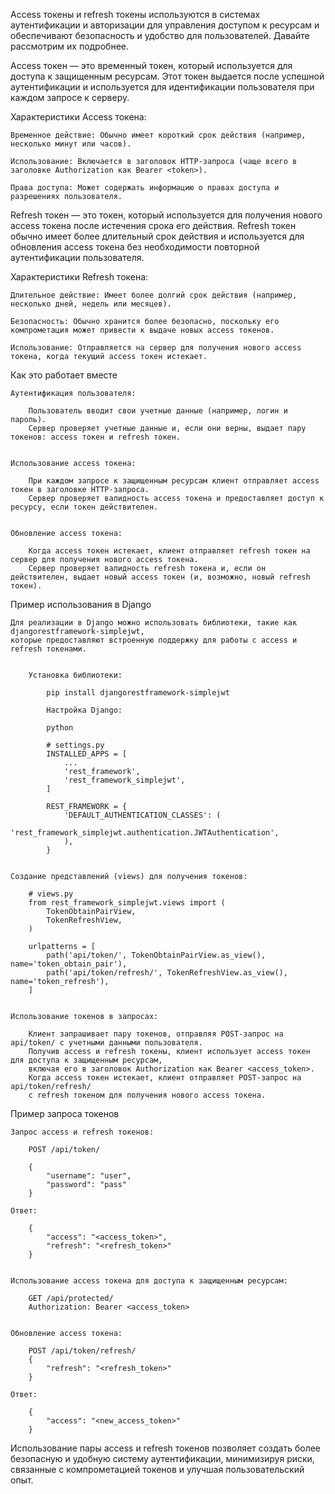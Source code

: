 
Access токены и refresh токены используются в системах аутентификации и авторизации для управления доступом к ресурсам
и обеспечивают безопасность и удобство для пользователей. Давайте рассмотрим их подробнее.


Access токен — это временный токен, который используется для доступа к защищенным ресурсам.
Этот токен выдается после успешной аутентификации и используется для идентификации пользователя при каждом запросе к серверу.


Характеристики Access токена:

    Временное действие: Обычно имеет короткий срок действия (например, несколько минут или часов).

    Использование: Включается в заголовок HTTP-запроса (чаще всего в заголовке Authorization как Bearer <token>).

    Права доступа: Может содержать информацию о правах доступа и разрешениях пользователя.



Refresh токен — это токен, который используется для получения нового access токена после истечения срока его действия.
Refresh токен обычно имеет более длительный срок действия и используется для обновления access токена
без необходимости повторной аутентификации пользователя.


Характеристики Refresh токена:

    Длительное действие: Имеет более долгий срок действия (например, несколько дней, недель или месяцев).

    Безопасность: Обычно хранится более безопасно, поскольку его компрометация может привести к выдаче новых access токенов.

    Использование: Отправляется на сервер для получения нового access токена, когда текущий access токен истекает.



Как это работает вместе

    Аутентификация пользователя:

        Пользователь вводит свои учетные данные (например, логин и пароль).
        Сервер проверяет учетные данные и, если они верны, выдает пару токенов: access токен и refresh токен.


    Использование access токена:

        При каждом запросе к защищенным ресурсам клиент отправляет access токен в заголовке HTTP-запроса.
        Сервер проверяет валидность access токена и предоставляет доступ к ресурсу, если токен действителен.


    Обновление access токена:

        Когда access токен истекает, клиент отправляет refresh токен на сервер для получения нового access токена.
        Сервер проверяет валидность refresh токена и, если он действителен, выдает новый access токен (и, возможно, новый refresh токен).



Пример использования в Django

    Для реализации в Django можно использовать библиотеки, такие как djangorestframework-simplejwt,
    которые предоставляют встроенную поддержку для работы с access и refresh токенами.


        Установка библиотеки:

            pip install djangorestframework-simplejwt

            Настройка Django:

            python

            # settings.py
            INSTALLED_APPS = [
                ...
                'rest_framework',
                'rest_framework_simplejwt',
            ]

            REST_FRAMEWORK = {
                'DEFAULT_AUTHENTICATION_CLASSES': (
                    'rest_framework_simplejwt.authentication.JWTAuthentication',
                ),
            }


    Создание представлений (views) для получения токенов:

        # views.py
        from rest_framework_simplejwt.views import (
            TokenObtainPairView,
            TokenRefreshView,
        )

        urlpatterns = [
            path('api/token/', TokenObtainPairView.as_view(), name='token_obtain_pair'),
            path('api/token/refresh/', TokenRefreshView.as_view(), name='token_refresh'),
        ]


    Использование токенов в запросах:

        Клиент запрашивает пару токенов, отправляя POST-запрос на api/token/ с учетными данными пользователя.
        Получив access и refresh токены, клиент использует access токен для доступа к защищенным ресурсам, 
        включая его в заголовок Authorization как Bearer <access_token>.
        Когда access токен истекает, клиент отправляет POST-запрос на api/token/refresh/ 
        с refresh токеном для получения нового access токена.


Пример запроса токенов

    Запрос access и refresh токенов:
        
        POST /api/token/
        
        {
            "username": "user",
            "password": "pass"
        }
        
    Ответ:
        
        {
            "access": "<access_token>",
            "refresh": "<refresh_token>"
        }


    Использование access токена для доступа к защищенным ресурсам:
        
        GET /api/protected/
        Authorization: Bearer <access_token>

    
    Обновление access токена:
        
        POST /api/token/refresh/
        {
            "refresh": "<refresh_token>"
        }
        
    Ответ:
    
        {
            "access": "<new_access_token>"
        }


Использование пары access и refresh токенов позволяет создать более безопасную и удобную систему аутентификации, 
минимизируя риски, связанные с компрометацией токенов и улучшая пользовательский опыт.
